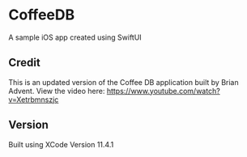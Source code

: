 # CoffeeDB
A sample iOS app created using SwiftUI 

## Credit

This is an updated version of the Coffee DB application built by Brian Advent.
View the video here: https://www.youtube.com/watch?v=Xetrbmnszjc

## Version

Built using XCode Version 11.4.1 
